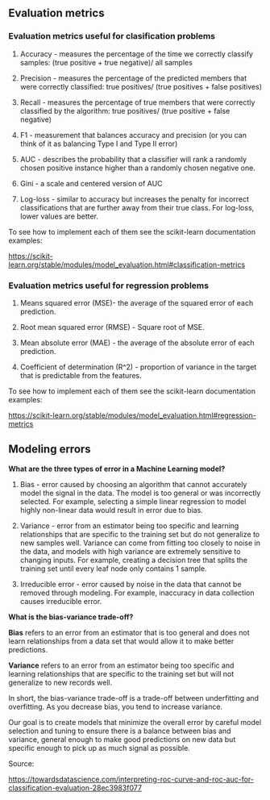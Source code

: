 
## Evaluation metrics

### Evaluation metrics useful for clasification problems

1. Accuracy - measures the percentage of the time we correctly classify samples: (true positive + true negative)/ all samples

2. Precision - measures the percentage of the predicted members that were correctly classified: true positives/ (true positives + false positives)

3. Recall - measures the percentage of true members that were correctly classified by the algorithm: true positives/ (true positive + false negative)

4. F1 - measurement that balances accuracy and precision (or you can think of it as balancing Type I and Type II error)

5. AUC - describes the probability that a classifier will rank a randomly chosen positive instance higher than a randomly chosen negative one.

6. Gini - a scale and centered version of AUC

7. Log-loss - similar to accuracy but increases the penalty for incorrect classifications that are further away from their true class. For log-loss, lower values are better.

To see how to implement each of them see the scikit-learn documentation examples:

https://scikit-learn.org/stable/modules/model_evaluation.html#classification-metrics

### Evaluation metrics useful for regression problems

1. Means squared error (MSE)- the average of the squared error of each prediction.

2. Root mean squared error (RMSE) - Square root of MSE.

3. Mean absolute error (MAE) - the average of the absolute error of each prediction.

4. Coefficient of determination (R^2) - proportion of variance in the target that is predictable from the features.

To see how to implement each of them see the scikit-learn documentation examples:

https://scikit-learn.org/stable/modules/model_evaluation.html#regression-metrics

## Modeling errors

**What are the three types of error in a Machine Learning model?**

1. Bias - error caused by choosing an algorithm that cannot accurately model the signal in the data. The model is too general or was incorrectly selected. For example, selecting a simple linear regression to model highly non-linear data would result in error due to bias.

2. Variance - error from an estimator being too specific and learning relationships that are specific to the training set but do not generalize to new samples well. Variance can come from fitting too closely to noise in the data, and models with high variance are extremely sensitive to changing inputs.  For example, creating a decision tree that splits the training set until every leaf node only contains 1 sample.

3. Irreducible error - error caused by noise in the data that cannot be removed through modeling. For example, inaccuracy in data collection causes irreducible error.

**What is the bias-variance trade-off?**

**Bias** refers to an error from an estimator that is too general and does not learn relationships from a data set that would allow it to make better predictions.

**Variance** refers to an error from an estimator being too specific and learning relationships that are specific to the training set but will not generalize to new records well.

In short, the bias-variance trade-off is a trade-off between underfitting and overfitting. As you decrease bias, you tend to increase variance.

Our goal is to create models that minimize the overall error by careful model selection and tuning to ensure there is a balance between bias and variance, general enough to make good predictions on new data but specific enough to pick up as much signal as possible.

Source:

https://towardsdatascience.com/interpreting-roc-curve-and-roc-auc-for-classification-evaluation-28ec3983f077